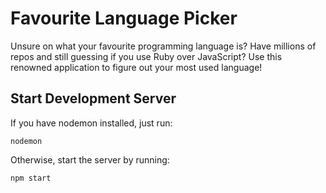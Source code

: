 # Favourite Language Picker
Unsure on what your favourite programming language is? Have millions of repos and still guessing if you use Ruby over JavaScript? Use this renowned application to figure out your most used language! 


## Start Development Server
If you have nodemon installed, just run:
```
nodemon
```

Otherwise, start the server by running:
```bash
npm start
```